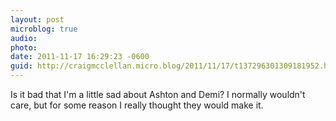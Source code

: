 ```yaml
---
layout: post
microblog: true
audio: 
photo: 
date: 2011-11-17 16:29:23 -0600
guid: http://craigmcclellan.micro.blog/2011/11/17/t137296301309181952.html
---
```

Is it bad that I'm a little sad about Ashton and Demi? I normally wouldn't care, but for some reason I really thought they would make it.
